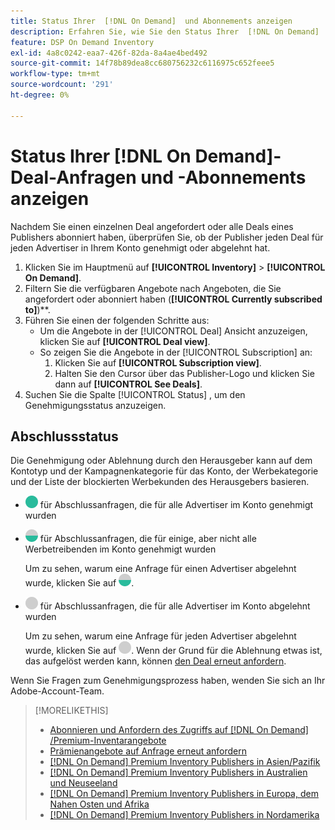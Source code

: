 ```yaml
---
title: Status Ihrer  [!DNL On Demand]  und Abonnements anzeigen
description: Erfahren Sie, wie Sie den Status Ihrer  [!DNL On Demand]  und Abonnements anzeigen.
feature: DSP On Demand Inventory
exl-id: 4a8c0242-eaa7-426f-82da-8a4ae4bed492
source-git-commit: 14f78b89dea8cc680756232c6116975c652feee5
workflow-type: tm+mt
source-wordcount: '291'
ht-degree: 0%

---
```


# Status Ihrer [!DNL On Demand]-Deal-Anfragen und -Abonnements anzeigen

Nachdem Sie einen einzelnen Deal angefordert oder alle Deals eines Publishers abonniert haben, überprüfen Sie, ob der Publisher jeden Deal für jeden Advertiser in Ihrem Konto genehmigt oder abgelehnt hat.

1. Klicken Sie im Hauptmenü auf **[!UICONTROL Inventory]** > **[!UICONTROL On Demand]**.
1. Filtern Sie die verfügbaren Angebote nach Angeboten, die Sie angefordert oder abonniert haben (**[!UICONTROL Currently subscribed to]**)**.
1. Führen Sie einen der folgenden Schritte aus:
   * Um die Angebote in der [!UICONTROL Deal] Ansicht anzuzeigen, klicken Sie auf **[!UICONTROL Deal view]**.
   * So zeigen Sie die Angebote in der [!UICONTROL Subscription] an:
      1. Klicken Sie auf **[!UICONTROL Subscription view]**.
      1. Halten Sie den Cursor über das Publisher-Logo und klicken Sie dann auf **[!UICONTROL See Deals]**.
1. Suchen Sie die Spalte [!UICONTROL Status] , um den Genehmigungsstatus anzuzeigen.

## Abschlussstatus

Die Genehmigung oder Ablehnung durch den Herausgeber kann auf dem Kontotyp und der Kampagnenkategorie für das Konto, der Werbekategorie und der Liste der blockierten Werbekunden des Herausgebers basieren.

* ![Vollständig genehmigt](/help/dsp/assets/approved.png) für Abschlussanfragen, die für alle Advertiser im Konto genehmigt wurden

* ![Teilweise genehmigt](/help/dsp/assets/partly-approved.png) für Abschlussanfragen, die für einige, aber nicht alle Werbetreibenden im Konto genehmigt wurden

  Um zu sehen, warum eine Anfrage für einen Advertiser abgelehnt wurde, klicken Sie auf ![Teilweise genehmigt](/help/dsp/assets/partly-approved.png).

* ![abgelehnt](/help/dsp/assets/denied.png) für Abschlussanfragen, die für alle Advertiser im Konto abgelehnt wurden

  Um zu sehen, warum eine Anfrage für jeden Advertiser abgelehnt wurde, klicken Sie auf ![verweigert](/help/dsp/assets/denied.png). Wenn der Grund für die Ablehnung etwas ist, das aufgelöst werden kann, können [ den Deal erneut anfordern](/help/dsp/inventory/on-demand-inventory-rerequest.md).

Wenn Sie Fragen zum Genehmigungsprozess haben, wenden Sie sich an Ihr Adobe-Account-Team.

>[!MORELIKETHIS]
>
>* [Abonnieren und Anfordern des Zugriffs auf  [!DNL On Demand] /Premium-Inventarangebote](on-demand-inventory-subscribe.md)
>* [Prämienangebote auf Anfrage erneut anfordern](on-demand-inventory-rerequest.md)
>* [[!DNL On Demand] Premium Inventory Publishers in Asien/Pazifik](on-demand-inventory-publishers-apac.md)
>* [[!DNL On Demand] Premium Inventory Publishers in Australien und Neuseeland](on-demand-inventory-publishers-anz.md)
>* [[!DNL On Demand] Premium Inventory Publishers in Europa, dem Nahen Osten und Afrika](on-demand-inventory-publishers-emea.md)
>* [[!DNL On Demand] Premium Inventory Publishers in Nordamerika](on-demand-inventory-publishers-na.md)
